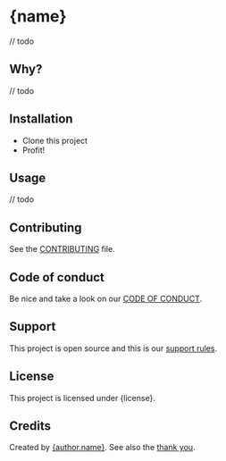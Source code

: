 # {name}

// todo

## Why?

// todo

## Installation

- Clone this project
- Profit!

## Usage

// todo

## Contributing

See the [CONTRIBUTING](docs/CONTRIBUTING.md) file.

## Code of conduct

Be nice and take a look on our [CODE OF CONDUCT](docs/CODE_OF_CONDUCT.md).

## Support

This project is open source and this is our [support rules](docs/SUPPORT.md).

## License

This project is licensed under {license}.

## Credits

Created by [{author.name}]({author.website}).
See also the [thank you](/docs/thank-you.md).
